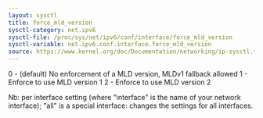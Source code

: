 ```yaml
---
layout: sysctl
title: force_mld_version
sysctl-category: net.ipv6
sysctl-file: /proc/sys/net/ipv6/conf/interface/force_mld_version
sysctl-variable: net.ipv6.conf.interface.force_mld_version
source: https://www.kernel.org/doc/Documentation/networking/ip-sysctl.txt
---
```

0 - (default) No enforcement of a MLD version, MLDv1 fallback allowed
1 - Enforce to use MLD version 1
2 - Enforce to use MLD version 2


Nb: per interface setting (where "interface" is the name of your network interface); "all" is a special interface: changes the settings for all interfaces.

